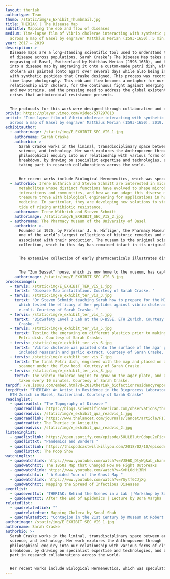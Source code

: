 ```yaml
---
layout: theriak
authortype: Team
thumb: /static/img/E_Exhibit_Thumbnail.jpg
title: THERIAK | The Disease Map
subtitle: Mapping the ebb and flow of diseases
medium: Time-lapse film of Vibrio cholerae interacting with synthetic peptides
  across a map of Basel by engraver Matthäus Merian (1593-1650). 5 min. 3 sec.
year: 2017 – 2019
description: >-
  Disease maps are a long-standing scientific tool used to understand the spread
  of disease across populations. Sarah Craske’s The Disease Map takes an
  engraving of Basel, Switzerland by Matthäus Merian (1593-1650), and turns it
  into a disease map by engraving it onto a custom-made petri dish, within which
  cholera was painted (onto agar) over several days while also being inhibited
  with synthetic peptides that Craske designed. This process was recorded using
  time-lapse photography. This ebb and flow becomes a metaphor for our
  relationship with cholera, for the continuous fight against emerging diseases
  and new strains, and the pressing need to address the global existential
  crises that antimicrobial resistance presents.


  The protocols for this work were designed through collaborative and experimental work with Dr Irene Wüthrich and Dr Steven Schmitt from the Department of Biosystems Science and Engineering (D-BSSE) at ETH Zurich. Through observational inquiry and collaborative discussion while working at the D-BSSE, Craske learnt about contemporary synthetic biological approaches to fighting infectious diseases. Whilst critically reflecting on these approaches, she worked closely with scientists to develop new ideas and practical experiments that combined both scientific and artistic practice. 
privis: https://player.vimeo.com/video/537297813
pritxt: "Time-lapse film of Vibrio cholerae interacting with synthetic peptides
  across a map of Basel by engraver Matthäus Merian (1593-1650). 2019. 5’ 3’’. "
exhibitauthor:
  - authorimage: /static/img/E_EXHIBIT_SEC_VIS_1.jpg
    authorname: Sarah Craske
    authorbio: >-
      Sarah Craske works in the liminal, transdisciplinary space between art,
      science, and technology. Her work explores the Anthropocene through
      philosophical enquiry into our relationship with various forms of climate
      breakdown, by drawing on specialist expertise and technologies, and by
      taking part in research collaborations across the world. 


      Her recent works include Biological Hermeneutics, which was speculatively presented through a site-specific installation at Chethams’ Library, Manchester—the oldest public library in the English-speaking world. Her recent awards include the NOVA award (1300 artist applicants) on graduation from Central St Martins (first-class MA Art & Science), an AHRC Science in Culture Innovation Award, and a Biofaction International artist-in-residency in Switzerland. 
  - authorbio: Irene Wüthrich and Steven Schmitt are interested in microbial
      metabolites whose distinct functions have evolved to shape microbial
      interactions and communities, and how we can adapt this diverse molecular
      treasure trove with biological engineering for applications in human
      medicine. In particular, they are developing new solutions to stem the
      tide of rising antibiotic resistance.
    authorname: Irene Wüthrich and Steven Schmitt
    authorimage: /static/img/E_EXHIBIT_SEC_VIS_2.jpg
  - authorname: The Pharmacy Museum of the University of Basel
    authorbio: >-
      Founded in 1925, by Professor J. A. Häfliger, the Pharmacy Museum displays
      one of the world’s largest collections of historic remedies and material
      associated with their production. The museum is the original scientific
      collection, which to this day has remained intact in its original form.


      The extensive collection of early pharmaceuticals illustrates different ideas and approaches to disease, as well as documents the progression of methodologies from the ancient world until the beginning of the pharmaceutical industry in Basel.


      The "Zum Sessel" house, which is now home to the museum, has captured the attention of scientists across Europe from as early as the 16th century, when Erasmus of Rotterdam and the doctor and alchemist Paracelsus were working there. Between 1936 and 1967, Tadeus Reichstein, who received the Nobel Prize in Physiology or Medicine in 1950, conducted his research in the very same house. 
    authorimage: /static/img/E_EXHIBIT_SEC_VIS_3.jpg
processimages:
  - tervis: /static/img/E_EXHIBIT_TER_VIS_1.jpg
    tertxt: "Disease Map installation. Courtesy of Sarah Craske. "
  - tervis: /static/img/e_exhibit_ter_vis_3.jpg
    tertxt: "Dr Steven Schmidt teaching Sarah how to prepare for the MIC Assay,
      which tested the efficacy of her peptides against vibrio cholerae and
      e-coli. Courtesy of Sarah Craske. "
  - tervis: /static/img/e_exhibit_ter_vis_4.jpg
    tertxt: "BioSafety Level 2 Lab at the D-BSSE, ETH Zurich. Courtesy of Sarah
      Craske. "
  - tervis: /static/img/e_exhibit_ter_vis_5.jpg
    tertxt: Testing the engraving on different plastics prior to making the final
      Petri dish. Courtesy of Sarah Craske.
  - tervis: /static/img/e_exhibit_ter_vis_6.jpg
    tertxt: "Vibrio cholerae was painted onto the surface of the agar plate, which
      included resazurin and garlic extract. Courtesy of Sarah Craske. "
  - tervis: /static/img/e_exhibit_ter_vis_7.jpg
    tertxt: The final Petri dish, engraved with the map and placed on a flatbed
      scanner under the flow hood. Courtesy of Sarah Craske.
  - tervis: /static/img/e_exhibit_ter_vis_8.jpg
    tertxt: The vibrio cholerae begins to grow on the agar plate, and a scan is
      taken every 10 minutes. Courtesy of Sarah Craske.
terpdf: //e.issuu.com/embed.html?d=2018theriak_biofactionresidencyreport_-_studio_sar&u=sciencegallerybengaluru
terpdftxt: "THERIAK: An Artist in Residence in the Bioprocess Laboratory (BPL),
  ETH Zürich in Basel, Switzerland. Courtesy of Sarah Craske"
readinglist:
  - quadreadtxt: "The Topography of Disease "
    quadreadlink: https://blogs.scientificamerican.com/observations/the-topography-of-disease/
    quadreadvis: /static/img/e_exhibit_qua_readvis_1.jpg
  - quadreadlink: https://www.thelancet.com/journals/lancet/article/PIIS0140-6736(12)60846-0/fulltext
    quadreadtxt: The Theriac in Antiquity
    quadreadvis: /static/img/e_exhibit_qua_readvis_2.jpg
listeninglist:
  - quadlistlink: https://open.spotify.com/episode/5ULLBlutrCdopu2eFic4qV
    quadlisttxt: "Pandemics and Borders "
  - quadlistlink: https://thispodcastwillkillyou.com/2018/02/10/episode-4-the-st-show/
    quadlisttxt: The Poop Show
watchinglist:
  - quadwatchlink: https://www.youtube.com/watch?v=VJ86D_DtyWg&ab_channel=Vox
    quadwatchtxt: The 1850s Map that Changed How We Fight Outbreaks
  - quadwatchlink: https://www.youtube.com/watch?v=KvHL0dHj3RM
    quadwatchtxt: " A Guided Tour of the Ghost Map "
  - quadwatchlink: https://www.youtube.com/watch?v=YSytf6CJjXg
    quadwatchtxt: Mapping the Spread of Infectious Diseases
eventlist:
  - quadeventtxt: "THERIAK: Behind the Scenes in a Lab | Workshop by Sarah Craske"
  - quadeventtxt: After the End of Epidemics | Lecture by Dora Vargha
relatedlist:
  - quadrelatedlink: ""
    quadrelatedtxt: Mapping Cholera by Sonal Shah
  - quadrelatedtxt: "Contagion in the 21st Century by Museum at Robert Koch Institute "
authorimage: /static/img/E_EXHIBIT_SEC_VIS_1.jpg
authorname: Sarah Craske
authorbio: >-
  Sarah Craske works in the liminal, transdisciplinary space between art,
  science, and technology. Her work explores the Anthropocene through
  philosophical enquiry into our relationship with various forms of climate
  breakdown, by drawing on specialist expertise and technologies, and by taking
  part in research collaborations across the world. 


  Her recent works include Biological Hermeneutics, which was speculatively presented through a site-specific installation at Chethams’ Library, Manchester—the oldest public library in the English-speaking world. Her recent awards include the NOVA award (1300 artist applicants) on graduation from Central St Martins (first-class MA Art & Science), an AHRC Science in Culture Innovation Award, and a Biofaction International artist-in-residency in Switzerland.
---
```

